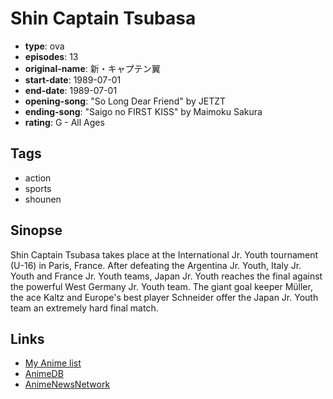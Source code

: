 # Shin Captain Tsubasa

-   **type**: ova
-   **episodes**: 13
-   **original-name**: 新・キャプテン翼
-   **start-date**: 1989-07-01
-   **end-date**: 1989-07-01
-   **opening-song**: "So Long Dear Friend" by JETZT
-   **ending-song**: "Saigo no FIRST KISS" by Maimoku Sakura
-   **rating**: G - All Ages

## Tags

-   action
-   sports
-   shounen

## Sinopse

Shin Captain Tsubasa takes place at the International Jr. Youth tournament (U-16) in Paris, France. After defeating the Argentina Jr. Youth, Italy Jr. Youth and France Jr. Youth teams, Japan Jr. Youth reaches the final against the powerful West Germany Jr. Youth team. The giant goal keeper Müller, the ace Kaltz and Europe's best player Schneider offer the Japan Jr. Youth team an extremely hard final match.

## Links

-   [My Anime list](https://myanimelist.net/anime/2117/Shin_Captain_Tsubasa)
-   [AnimeDB](http://anidb.info/perl-bin/animedb.pl?show=anime&aid=506)
-   [AnimeNewsNetwork](http://www.animenewsnetwork.com/encyclopedia/anime.php?id=6198)
